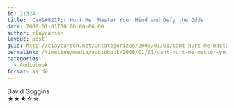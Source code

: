 ```yaml
---
id: 21324
title: 'Can&#8217;t Hurt Me: Master Your Mind and Defy the Odds'
date: 2000-01-01T00:00:00-06:00
author: claycarson
layout: post
guid: http://claycarson.net/uncategorized/2000/01/01/cant-hurt-me-master-your-mind-and-defy-the-odds/
permalink: /timeline/media/audiobook/2000/01/01/cant-hurt-me-master-your-mind-and-defy-the-odds/
categories:
  - Audiobook
format: aside
---
```

<div class="media-details"></div>

<div class="media-creator">David Goggins</div>

<div class="media-rating">★★★☆☆</div>